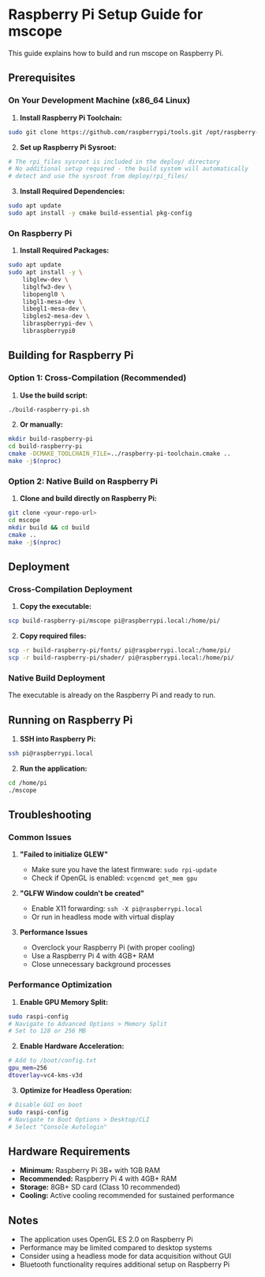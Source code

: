 # Raspberry Pi Setup Guide for mscope

This guide explains how to build and run mscope on Raspberry Pi.

## Prerequisites

### On Your Development Machine (x86_64 Linux)

1. **Install Raspberry Pi Toolchain:**
```bash
sudo git clone https://github.com/raspberrypi/tools.git /opt/raspberry-pi-toolchain
```

2. **Set up Raspberry Pi Sysroot:**
```bash
# The rpi_files sysroot is included in the deploy/ directory
# No additional setup required - the build system will automatically
# detect and use the sysroot from deploy/rpi_files/
```

3. **Install Required Dependencies:**
```bash
sudo apt update
sudo apt install -y cmake build-essential pkg-config
```

### On Raspberry Pi

1. **Install Required Packages:**
```bash
sudo apt update
sudo apt install -y \
    libglew-dev \
    libglfw3-dev \
    libopengl0 \
    libgl1-mesa-dev \
    libegl1-mesa-dev \
    libgles2-mesa-dev \
    libraspberrypi-dev \
    libraspberrypi0
```

## Building for Raspberry Pi

### Option 1: Cross-Compilation (Recommended)

1. **Use the build script:**
```bash
./build-raspberry-pi.sh
```

2. **Or manually:**
```bash
mkdir build-raspberry-pi
cd build-raspberry-pi
cmake -DCMAKE_TOOLCHAIN_FILE=../raspberry-pi-toolchain.cmake ..
make -j$(nproc)
```

### Option 2: Native Build on Raspberry Pi

1. **Clone and build directly on Raspberry Pi:**
```bash
git clone <your-repo-url>
cd mscope
mkdir build && cd build
cmake ..
make -j$(nproc)
```

## Deployment

### Cross-Compilation Deployment

1. **Copy the executable:**
```bash
scp build-raspberry-pi/mscope pi@raspberrypi.local:/home/pi/
```

2. **Copy required files:**
```bash
scp -r build-raspberry-pi/fonts/ pi@raspberrypi.local:/home/pi/
scp -r build-raspberry-pi/shader/ pi@raspberrypi.local:/home/pi/
```

### Native Build Deployment

The executable is already on the Raspberry Pi and ready to run.

## Running on Raspberry Pi

1. **SSH into Raspberry Pi:**
```bash
ssh pi@raspberrypi.local
```

2. **Run the application:**
```bash
cd /home/pi
./mscope
```

## Troubleshooting

### Common Issues

1. **"Failed to initialize GLEW"**
   - Make sure you have the latest firmware: `sudo rpi-update`
   - Check if OpenGL is enabled: `vcgencmd get_mem gpu`

2. **"GLFW Window couldn't be created"**
   - Enable X11 forwarding: `ssh -X pi@raspberrypi.local`
   - Or run in headless mode with virtual display

3. **Performance Issues**
   - Overclock your Raspberry Pi (with proper cooling)
   - Use a Raspberry Pi 4 with 4GB+ RAM
   - Close unnecessary background processes

### Performance Optimization

1. **Enable GPU Memory Split:**
```bash
sudo raspi-config
# Navigate to Advanced Options > Memory Split
# Set to 128 or 256 MB
```

2. **Enable Hardware Acceleration:**
```bash
# Add to /boot/config.txt
gpu_mem=256
dtoverlay=vc4-kms-v3d
```

3. **Optimize for Headless Operation:**
```bash
# Disable GUI on boot
sudo raspi-config
# Navigate to Boot Options > Desktop/CLI
# Select "Console Autologin"
```

## Hardware Requirements

- **Minimum:** Raspberry Pi 3B+ with 1GB RAM
- **Recommended:** Raspberry Pi 4 with 4GB+ RAM
- **Storage:** 8GB+ SD card (Class 10 recommended)
- **Cooling:** Active cooling recommended for sustained performance

## Notes

- The application uses OpenGL ES 2.0 on Raspberry Pi
- Performance may be limited compared to desktop systems
- Consider using a headless mode for data acquisition without GUI
- Bluetooth functionality requires additional setup on Raspberry Pi 
